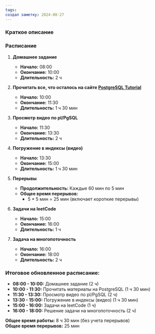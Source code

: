 ```yaml
---
tags: 
создал заметку: 2024-08-27
---
```

### Краткое описание


### Расписание

1. **Домашнее задание**
   - **Начало:** 08:00
   - **Окончание:** 10:00
   - **Длительность:** 2 ч

2. **Прочитать все, что осталось на сайте [PostgreSQL Tutorial](https://www.postgresqltutorial.com/)**
   - **Начало:** 10:00
   - **Окончание:** 11:30
   - **Длительность:** 1 ч 30 мин

3. **Просмотр видео по pl/PgSQL**
   - **Начало:** 11:30
   - **Окончание:** 13:30
   - **Длительность:** 2 ч

4. **Погружение в индексы (видео)**
   - **Начало:** 13:30
   - **Окончание:** 15:00
   - **Длительность:** 1 ч 30 мин

5. **Перерывы**
   - **Продолжительность:** Каждые 60 мин по 5 мин
   - **Общее время перерывов:**
     - 5 * 5 мин = 25 мин (включает короткие перерывы)

6. **Задачи на leetCode**
   - **Начало:** 15:00
   - **Окончание:** 16:00
   - **Длительность:** 1 ч

7. **Задача на многопоточность**
   - **Начало:** 16:00
   - **Окончание:** 18:00
   - **Длительность:** 2 ч

### Итоговое обновленное расписание:

- **08:00 - 10:00:** Домашнее задание (2 ч)
- **10:00 - 11:30:** Прочитать материалы на PostgreSQL (1 ч 30 мин)
- **11:30 - 13:30:** Просмотр видео по pl/PgSQL (2 ч)
- **13:30 - 15:00:** Погружение в индексы (видео) (1 ч 30 мин)
- **15:00 - 16:00:** Задачи на leetCode (1 ч)
- **16:00 - 18:00:** Решение задачи на многопоточность (2 ч)

**Общее время работы:** 8 ч 30 мин (без учета перерывов)  
**Общее время перерывов:** 25 мин



